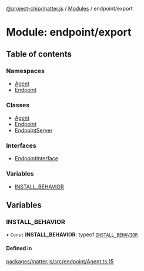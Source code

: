 [@project-chip/matter.js](../README.md) / [Modules](../modules.md) / endpoint/export

# Module: endpoint/export

## Table of contents

### Namespaces

- [Agent](endpoint_export.Agent.md)
- [Endpoint](endpoint_export.Endpoint.md)

### Classes

- [Agent](../classes/endpoint_export.Agent-1.md)
- [Endpoint](../classes/endpoint_export.Endpoint-1.md)
- [EndpointServer](../classes/endpoint_export.EndpointServer.md)

### Interfaces

- [EndpointInterface](../interfaces/endpoint_export.EndpointInterface.md)

### Variables

- [INSTALL\_BEHAVIOR](endpoint_export.md#install_behavior)

## Variables

### INSTALL\_BEHAVIOR

• `Const` **INSTALL\_BEHAVIOR**: typeof [`INSTALL_BEHAVIOR`](endpoint_export.md#install_behavior)

#### Defined in

[packages/matter.js/src/endpoint/Agent.ts:15](https://github.com/project-chip/matter.js/blob/558e12c94a201592c28c7bc0743705360b3e5ca6/packages/matter.js/src/endpoint/Agent.ts#L15)
